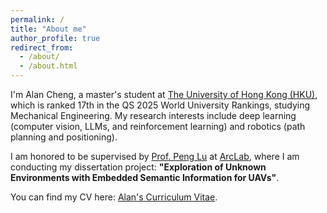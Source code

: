```yaml
---
permalink: /
title: "About me"
author_profile: true
redirect_from: 
  - /about/
  - /about.html
---
```

I'm Alan Cheng, a master's student at [The University of Hong Kong (HKU)](https://www.hku.hk/), which is ranked 17th in the ​QS 2025 World University Rankings, studying ​Mechanical Engineering. My research interests include deep learning (computer vision, LLMs, and reinforcement learning) and robotics (path planning and positioning).

I am honored to be supervised by [Prof. Peng Lu](https://repository.hku.hk/cris/rp/rp02743) at [ArcLab](https://arclab.hku.hk/), where I am conducting my dissertation project: ​**"Exploration of Unknown Environments with Embedded Semantic Information for UAVs"**.

You can find my CV here:  [Alan's Curriculum Vitae](../assets/CV.pdf).
